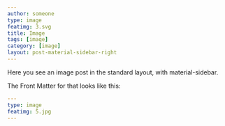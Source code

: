 ```yaml
---
author: someone
type: image
featimg: 3.svg
title: Image
tags: [image]
category: [image]
layout: post-material-sidebar-right
---
```

Here you see an image post in the standard layout, with material-sidebar.

The Front Matter for that looks like this:

```yml
---
type: image
featimg: 5.jpg
---
```
